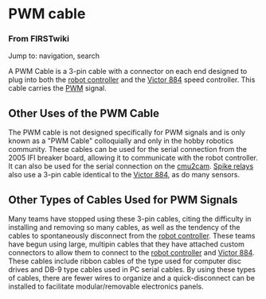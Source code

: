 # PWM cable

### From FIRSTwiki

Jump to: navigation, search

A PWM Cable is a 3-pin cable with a connector on each end designed to plug
into both the [robot controller](/index.php/Robot_controller "Robot
controller" ) and the [Victor 884](/index.php/Victor_884 "Victor 884" ) speed
controller. This cable carries the [PWM](/index.php/PWM "PWM" ) signal.


## Other Uses of the PWM Cable

The PWM cable is not designed specifically for PWM signals and is only known
as a "PWM Cable" colloquially and only in the hobby robotics community. These
cables can be used for the serial connection from the 2005 IFI breaker board,
allowing it to communicate with the robot controller. It can also be used for
the serial connection on the [cmu2cam](/index.php?title=Cmu2cam&action=edit
"Cmu2cam" ). [Spike relays](/index.php/Spike_relay "Spike relay" ) also use a
3-pin cable identical to the [Victor 884](/index.php/Victor_884 "Victor 884"
), as do many sensors.


## Other Types of Cables Used for PWM Signals

Many teams have stopped using these 3-pin cables, citing the difficulty in
installing and removing so many cables, as well as the tendency of the cables
to spontaneously disconnect from the [robot
controller](/index.php/Robot_controller "Robot controller" ). These teams have
begun using large, multipin cables that they have attached custom connectors
to allow them to connect to the [robot controller](/index.php/Robot_controller
"Robot controller" ) and [Victor 884](/index.php/Victor_884 "Victor 884" ).
These cables include ribbon cables of the type used for computer disc drives
and DB-9 type cables used in PC serial cables. By using these types of cables,
there are fewer wires to organize and a quick-disconnect can be installed to
facilitate modular/removable electronics panels.

